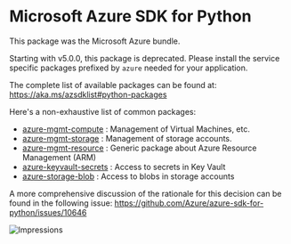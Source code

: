 # Microsoft Azure SDK for Python

This package was the Microsoft Azure bundle.

Starting with v5.0.0, this package is deprecated. Please install the service specific packages prefixed by `azure` needed for your application.

The complete list of available packages can be found at:
https://aka.ms/azsdklist#python-packages

Here's a non-exhaustive list of common packages:

-  [azure-mgmt-compute](https://pypi.python.org/pypi/azure-mgmt-compute) : Management of Virtual Machines, etc.
-  [azure-mgmt-storage](https://pypi.python.org/pypi/azure-mgmt-storage) : Management of storage accounts.
-  [azure-mgmt-resource](https://pypi.python.org/pypi/azure-mgmt-resource) : Generic package about Azure Resource Management (ARM)
-  [azure-keyvault-secrets](https://pypi.python.org/pypi/azure-keyvault-secrets) : Access to secrets in Key Vault
-  [azure-storage-blob](https://pypi.python.org/pypi/azure-storage-blob) : Access to blobs in storage accounts

A more comprehensive discussion of the rationale for this decision can be found in the following issue:
https://github.com/Azure/azure-sdk-for-python/issues/10646

![Impressions](https://azure-sdk-impressions.azurewebsites.net/api/impressions/azure-sdk-for-python%2Fazure%2FREADME.png)
